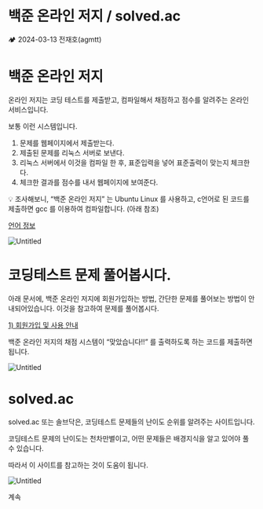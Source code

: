 # 백준 온라인 저지 / solved.ac

<aside>
🏕️ 2024-03-13 전재호(agmtt)

</aside>

# 백준 온라인 저지

온라인 저지는 코딩 테스트를 제출받고, 컴파일해서 채점하고 점수를 알려주는 온라인 서비스입니다.

보통 이런 시스템입니다.

1. 문제를 웹페이지에서 제출받는다.
2. 제출된 문제를 리눅스 서버로 보낸다.
3. 리눅스 서버에서 이것을 컴파일 한 후, 표준입력을 넣어 표준출력이 맞는지 체크한다.
4. 체크한 결과를 점수를 내서 웹페이지에 보여준다.

<aside>
💡 조사해보니, “백준 온라인 저지” 는 Ubuntu Linux 를 사용하고, c언어로 된 코드를 제출하면 gcc 를 이용하여 컴파일합니다. (아래 참조)

[언어 정보](https://help.acmicpc.net/language/info)

</aside>

![Untitled](Untitled%20135.png)

# 코딩테스트 문제 풀어봅시다.

아래 문서에, 백준 온라인 저지에 회원가입하는 방법, 간단한 문제를 풀어보는 방법이 안내되어있습니다. 이것을 참고하여 문제를 풀어봅시다.

[1) 회원가입 및 사용 안내](https://wikidocs.net/116466)

백준 온라인 저지의 채점 시스템이 “맞았습니다!!” 를 출력하도록 하는 코드를 제출하면 됩니다.

![Untitled](Untitled%20136.png)

# solved.ac

solved.ac 또는 솔브닥은, 코딩테스트 문제들의 난이도 순위를 알려주는 사이트입니다.

코딩테스트 문제의 난이도는 천차만별이고, 어떤 문제들은 배경지식을 알고 있어야 풀 수 있습니다.

따라서 이 사이트를 참고하는 것이 도움이 됩니다.

![Untitled](Untitled%20137.png)

계속